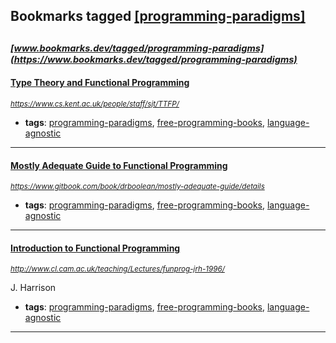 ## Bookmarks tagged [[programming-paradigms]](https://www.bookmarks.dev?q=[programming-paradigms])

_<sup><sup>[www.bookmarks.dev/tagged/programming-paradigms](https://www.bookmarks.dev/tagged/programming-paradigms)</sup></sup>_
---
#### [Type Theory and Functional Programming](https://www.cs.kent.ac.uk/people/staff/sjt/TTFP/)
_<sup>https://www.cs.kent.ac.uk/people/staff/sjt/TTFP/</sup>_

* **tags**: [programming-paradigms](../tagged/programming-paradigms.md), [free-programming-books](../tagged/free-programming-books.md), [language-agnostic](../tagged/language-agnostic.md)
---
#### [Mostly Adequate Guide to Functional Programming](https://www.gitbook.com/book/drboolean/mostly-adequate-guide/details)
_<sup>https://www.gitbook.com/book/drboolean/mostly-adequate-guide/details</sup>_

* **tags**: [programming-paradigms](../tagged/programming-paradigms.md), [free-programming-books](../tagged/free-programming-books.md), [language-agnostic](../tagged/language-agnostic.md)
---
#### [Introduction to Functional Programming](http://www.cl.cam.ac.uk/teaching/Lectures/funprog-jrh-1996/)
_<sup>http://www.cl.cam.ac.uk/teaching/Lectures/funprog-jrh-1996/</sup>_

J. Harrison
* **tags**: [programming-paradigms](../tagged/programming-paradigms.md), [free-programming-books](../tagged/free-programming-books.md), [language-agnostic](../tagged/language-agnostic.md)
---
